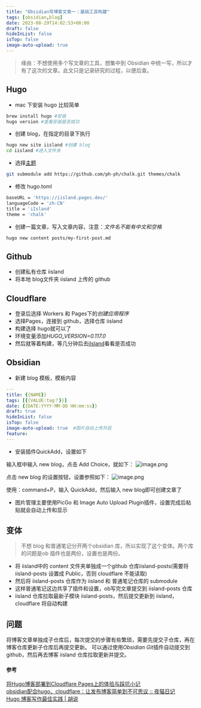 ```yaml
---
title: "Obsidian写博客文章一：基础工具构建"
tags: [obsidian,blog]
date: 2023-08-29T14:02:53+08:00
draft: false
hideInList: false
isTop: false
image-auto-upload: true
---
```


>缘由：不想使用多个写文章的工具，想集中到 Obsidian 中统一写，所以才有了这次的文章。此文只是记录研究的过程，以便后查。

## Hugo
- mac 下安装 hugo 比较简单
```sh
brew install hugo #安装
hugo version #查看安装是否成功
```
- 创建 blog，在指定的目录下执行
```sh
hugo new site iisland #创建 blog
cd iisland #进入文件夹
```
- 选择[主题](https://themes.gohugo.io/)
```sh
git submodule add https://github.com/ph-ph/chalk.git themes/chalk
```
- 修改 hugo.toml
```sh
baseURL = 'https://iisland.pages.dev/'
languageCode = 'zh-CN'
title = 'iIsland'
theme = 'chalk'
```
- 创建一篇文章，写入文章内容，注意：*文件名不能有中文和空格*
```sh
hugo new content posts/my-first-post.md
```

## Github
- 创建私有仓库 iisland
- 将本地 blog文件夹 iisland 上传的 github

## Cloudflare
- 登录后选择 Workers 和 Pages下的*创建应用程序*
- 选择Pages，连接到 github，选择仓库 iisland
- 构建选择 hugo就可以了
- 环境变量添加*HUGO_VERSION=0.117.0*
- 然后就等着构建，等几分钟后去[iIsland](https://iisland.pages.dev/)看看是否成功

## Obsidian
- 新建 blog 模板，模板内容
```yaml
---
title: {{NAME}}
tags: [{{VALUE:tag？}}]
date: {{DATE:YYYY-MM-DD HH:mm:ss}}
draft: true
hideInList: false
isTop: false
image-auto-upload: true  #图片自动上传开启
feature:
---
```
- 安装插件QuickAdd，设置如下

输入框中输入 new blog，点击 Add Choice，就如下：
![image.png](https://images-1256934664.cos.ap-nanjing.myqcloud.com/notes/20230830162606.png)

点击 new blog 的设置按钮，设置参照如下：
![image.png](https://images-1256934664.cos.ap-nanjing.myqcloud.com/notes/20230830162633.png)

使用：command+P，输入 QuickAdd，然后输入 new blog即可创建文章了

- 图片管理主要使用PicGo 和 Image Auto Upload Plugin插件，设置完成后粘贴就会自动上传和显示

## 变体
> 不想 blog 和普通笔记分开两个obsidian 库，所以实现了这个变体。两个库的问题是ob 插件也是两份，设置也是两份。

- 将 iisland中的 content 文件夹单独成一个github 仓库iisland-posts(需要将 iisland-posts 设置成 Public，否则 cloudflare 不能读取)
- 然后将 iisland-posts 仓库作为 iisland 和 普通笔记仓库的 submodule
- 这样普通笔记这边共享了插件和设置，ob写完文章提交到 iisland-posts 仓库
- iisland 仓库拉取最新子模块 iisland-posts，然后提交更新到 iisland，cloudflare 将自动构建

## 问题
将博客文章单独成子仓库后，每次提交的步骤有些繁琐，需要先提交子仓库，再在博客仓库更新子仓库后再提交更新。
可以通过使用*Obsidian Git*插件自动提交到 github，然后再去博客 iisland 仓库拉取更新并提交。

#### 参考
[将Hugo博客部署到Cloudflare Pages上的体验与踩坑小记](https://tutuis.me/deploy-blog-to-cloudflare-pages/)  
[obsidian配合hugo、cloudflare：让发布博客简单到不可思议 :: 夜猫日记](https://lillianwho.com/posts/obsidian-hugo-cloudflare/)   
[Hugo 博客写作最佳实践 | 胡说](https://blog.zhangyingwei.com/posts/2022m4d11h19m42s28/)  
